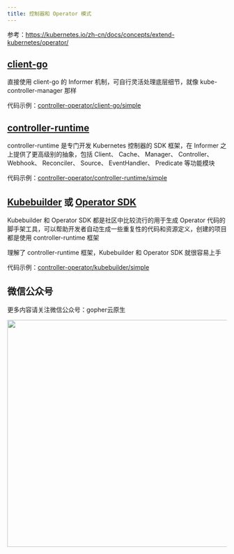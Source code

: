 ```yaml
---
title: 控制器和 Operator 模式
---
```


参考：https://kubernetes.io/zh-cn/docs/concepts/extend-kubernetes/operator/

## [client-go](https://github.com/kubernetes/client-go)

直接使用 client-go 的 Informer 机制，可自行灵活处理底层细节，就像 kube-controller-manager 那样

代码示例：[controller-operator/client-go/simple](https://github.com/togettoyou/kubernetes-src-notes/tree/main/src/controller-operator/client-go/simple)

## [controller-runtime](https://github.com/kubernetes-sigs/controller-runtime)

controller-runtime 是专门开发 Kubernetes 控制器的 SDK 框架，在 Informer 之上提供了更高级别的抽象，包括 Client、 Cache、
Manager、 Controller、 Webhook、 Reconciler、 Source、 EventHandler、 Predicate 等功能模块

代码示例：[controller-operator/controller-runtime/simple](https://github.com/togettoyou/kubernetes-src-notes/tree/main/src/controller-operator/controller-runtime/simple)

## [Kubebuilder](https://github.com/kubernetes-sigs/kubebuilder) 或 [Operator SDK](https://github.com/operator-framework/operator-sdk)

Kubebuilder 和 Operator SDK 都是社区中比较流行的用于生成 Operator 代码的脚手架工具，可以帮助开发者自动生成一些重复性的代码和资源定义，创建的项目都是使用
controller-runtime 框架

理解了 controller-runtime 框架，Kubebuilder 和 Operator SDK 就很容易上手

代码示例：[controller-operator/kubebuilder/simple](https://github.com/togettoyou/kubernetes-src-notes/tree/main/src/controller-operator/kubebuilder/simple)

## 微信公众号

更多内容请关注微信公众号：gopher云原生

<img src="https://github.com/user-attachments/assets/ea93572c-6c05-4751-bde7-35a58fe083f1" width="520px" />
